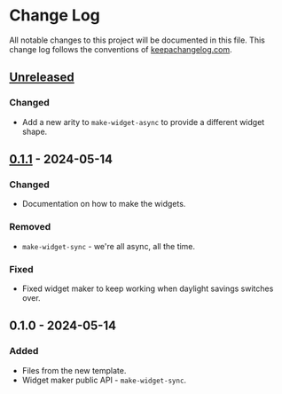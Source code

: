 # Change Log
All notable changes to this project will be documented in this file. This change log follows the conventions of [keepachangelog.com](http://keepachangelog.com/).

## [Unreleased]
### Changed
- Add a new arity to `make-widget-async` to provide a different widget shape.

## [0.1.1] - 2024-05-14
### Changed
- Documentation on how to make the widgets.

### Removed
- `make-widget-sync` - we're all async, all the time.

### Fixed
- Fixed widget maker to keep working when daylight savings switches over.

## 0.1.0 - 2024-05-14
### Added
- Files from the new template.
- Widget maker public API - `make-widget-sync`.

[Unreleased]: https://sourcehost.site/your-name/hs-clojure/compare/0.1.1...HEAD
[0.1.1]: https://sourcehost.site/your-name/hs-clojure/compare/0.1.0...0.1.1
